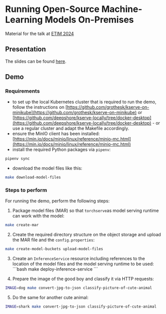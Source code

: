 # Running Open-Source Machine-Learning Models On-Premises

Material for the talk at [ETIM 2024](https://etim.uk-essen.de/)

## Presentation

The slides can be found [here](./presentation/).

## Demo

### Requirements

* to set up the local Kubernetes cluster that is required to run the demo, follow the instructions on [https://github.com/grothesk/kserve-on-minikube](https://github.com/grothesk/kserve-on-minikube) or [https://github.com/deepshore/kserve-locally/tree/docker-desktop](https://github.com/deepshore/kserve-locally/tree/docker-desktop) - or use a regular cluster and adapt the Makefile accordingly.
* ensure the MinIO client has been installed: [https://min.io/docs/minio/linux/reference/minio-mc.html](https://min.io/docs/minio/linux/reference/minio-mc.html)
* install the required Python packages via `pipenv`:
```bash
pipenv sync
```
* download the model files like this:
```bash
make download-model-files 
```

### Steps to perform

For running the demo, perform the following steps:

1. Package model files (MAR) so that `torchserve`as model serving runtime can work with the
model:
```bash
make create-mar
```

2. Create the required directory structure on the object storage and upload the MAR file and the `config.properties`:
```bash
make create-model-buckets upload-model-files
```

3. Create an `InferenceService` resource including references to the location of the model files and the model serving runtime to be used: 
´´´bash
make deploy-inference-service
´´´

4. Prepare the image of the good boy and classify it via HTTP requests:
```bash
IMAGE=dog make convert-jpg-to-json classify-picture-of-cute-animal
```

5. Do the same for another cute animal:
```bash
IMAGE=shark make convert-jpg-to-json classify-picture-of-cute-animal
```
